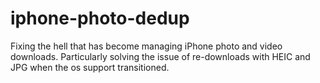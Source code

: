 # iphone-photo-dedup
Fixing the hell that has become managing iPhone photo and video downloads. Particularly solving the issue of re-downloads with HEIC and JPG when the os support transitioned.
